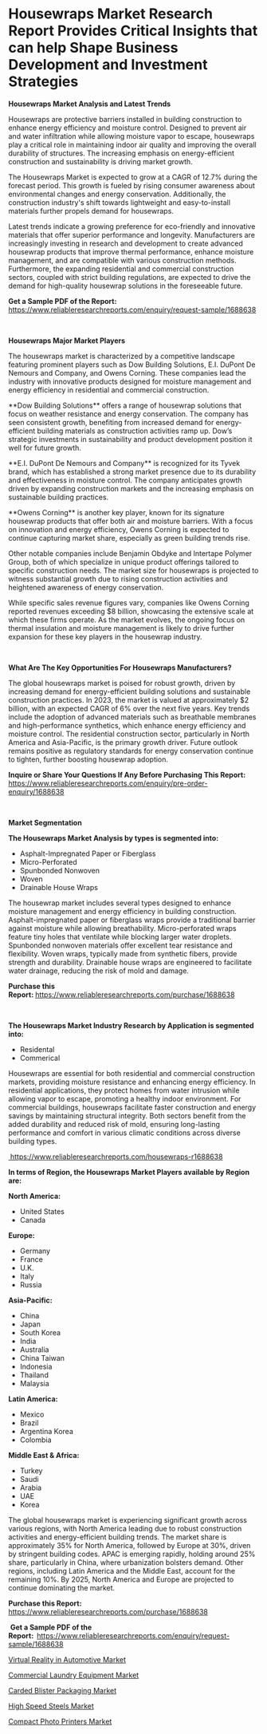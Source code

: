 <p><h1>Housewraps Market Research Report Provides Critical Insights that can help Shape Business Development and Investment Strategies</h1></p><p><strong>Housewraps Market Analysis and Latest Trends</strong></p>
<p><p>Housewraps are protective barriers installed in building construction to enhance energy efficiency and moisture control. Designed to prevent air and water infiltration while allowing moisture vapor to escape, housewraps play a critical role in maintaining indoor air quality and improving the overall durability of structures. The increasing emphasis on energy-efficient construction and sustainability is driving market growth.</p><p>The Housewraps Market is expected to grow at a CAGR of 12.7% during the forecast period. This growth is fueled by rising consumer awareness about environmental changes and energy conservation. Additionally, the construction industry's shift towards lightweight and easy-to-install materials further propels demand for housewraps. </p><p>Latest trends indicate a growing preference for eco-friendly and innovative materials that offer superior performance and longevity. Manufacturers are increasingly investing in research and development to create advanced housewrap products that improve thermal performance, enhance moisture management, and are compatible with various construction methods. Furthermore, the expanding residential and commercial construction sectors, coupled with strict building regulations, are expected to drive the demand for high-quality housewrap solutions in the foreseeable future.</p></p>
<p><strong>Get a Sample PDF of the Report:&nbsp;</strong> <a href="https://www.reliableresearchreports.com/enquiry/request-sample/1688638?utm_campaign=9&utm_medium=2&utm_source=Github&utm_content=ia&utm_term=17102024&utm_id=housewraps">https://www.reliableresearchreports.com/enquiry/request-sample/1688638</a></p>
<p>&nbsp;</p>
<p><strong>Housewraps Major Market Players</strong></p>
<p><p>The housewraps market is characterized by a competitive landscape featuring prominent players such as Dow Building Solutions, E.I. DuPont De Nemours and Company, and Owens Corning. These companies lead the industry with innovative products designed for moisture management and energy efficiency in residential and commercial construction.</p><p>**Dow Building Solutions** offers a range of housewrap solutions that focus on weather resistance and energy conservation. The company has seen consistent growth, benefiting from increased demand for energy-efficient building materials as construction activities ramp up. Dow’s strategic investments in sustainability and product development position it well for future growth.</p><p>**E.I. DuPont De Nemours and Company** is recognized for its Tyvek brand, which has established a strong market presence due to its durability and effectiveness in moisture control. The company anticipates growth driven by expanding construction markets and the increasing emphasis on sustainable building practices.</p><p>**Owens Corning** is another key player, known for its signature housewrap products that offer both air and moisture barriers. With a focus on innovation and energy efficiency, Owens Corning is expected to continue capturing market share, especially as green building trends rise.</p><p>Other notable companies include Benjamin Obdyke and Intertape Polymer Group, both of which specialize in unique product offerings tailored to specific construction needs. The market size for housewraps is projected to witness substantial growth due to rising construction activities and heightened awareness of energy conservation.</p><p>While specific sales revenue figures vary, companies like Owens Corning reported revenues exceeding $8 billion, showcasing the extensive scale at which these firms operate. As the market evolves, the ongoing focus on thermal insulation and moisture management is likely to drive further expansion for these key players in the housewrap industry.</p></p>
<p>&nbsp;</p>
<p><strong>What Are The Key Opportunities For Housewraps Manufacturers?</strong></p>
<p><p>The global housewraps market is poised for robust growth, driven by increasing demand for energy-efficient building solutions and sustainable construction practices. In 2023, the market is valued at approximately $2 billion, with an expected CAGR of 6% over the next five years. Key trends include the adoption of advanced materials such as breathable membranes and high-performance synthetics, which enhance energy efficiency and moisture control. The residential construction sector, particularly in North America and Asia-Pacific, is the primary growth driver. Future outlook remains positive as regulatory standards for energy conservation continue to tighten, further boosting housewrap adoption.</p></p>
<p><strong>Inquire or Share Your Questions If Any Before Purchasing This Report:</strong> <a href="https://www.reliableresearchreports.com/enquiry/pre-order-enquiry/1688638?utm_campaign=9&utm_medium=2&utm_source=Github&utm_content=ia&utm_term=17102024&utm_id=housewraps">https://www.reliableresearchreports.com/enquiry/pre-order-enquiry/1688638</a></p>
<p>&nbsp;</p>
<p><strong>Market Segmentation</strong></p>
<p><strong>The Housewraps Market Analysis by types is segmented into:</strong></p>
<p><ul><li>Asphalt-Impregnated Paper or Fiberglass</li><li>Micro-Perforated</li><li>Spunbonded Nonwoven</li><li>Woven</li><li>Drainable House Wraps</li></ul></p>
<p><p>The housewrap market includes several types designed to enhance moisture management and energy efficiency in building construction. Asphalt-impregnated paper or fiberglass wraps provide a traditional barrier against moisture while allowing breathability. Micro-perforated wraps feature tiny holes that ventilate while blocking larger water droplets. Spunbonded nonwoven materials offer excellent tear resistance and flexibility. Woven wraps, typically made from synthetic fibers, provide strength and durability. Drainable house wraps are engineered to facilitate water drainage, reducing the risk of mold and damage.</p></p>
<p><strong>Purchase this Report:&nbsp;</strong><a href="https://www.reliableresearchreports.com/purchase/1688638?utm_campaign=9&utm_medium=2&utm_source=Github&utm_content=ia&utm_term=17102024&utm_id=housewraps">https://www.reliableresearchreports.com/purchase/1688638</a></p>
<p>&nbsp;</p>
<p><strong>The Housewraps Market Industry Research by Application is segmented into:</strong></p>
<p><ul><li>Residental</li><li>Commerical</li></ul></p>
<p><p>Housewraps are essential for both residential and commercial construction markets, providing moisture resistance and enhancing energy efficiency. In residential applications, they protect homes from water intrusion while allowing vapor to escape, promoting a healthy indoor environment. For commercial buildings, housewraps facilitate faster construction and energy savings by maintaining structural integrity. Both sectors benefit from the added durability and reduced risk of mold, ensuring long-lasting performance and comfort in various climatic conditions across diverse building types.</p></p>
<p><a href="https://www.reliableresearchreports.com/housewraps-r1688638?utm_campaign=9&utm_medium=2&utm_source=Github&utm_content=ia&utm_term=17102024&utm_id=housewraps">&nbsp;https://www.reliableresearchreports.com/housewraps-r1688638</a></p>
<p><strong>In terms of Region, the Housewraps Market Players available by Region are:</strong></p>
<p>
    <p> <strong> North America: </strong>
        <ul>
            <li>United States</li>
            <li>Canada</li>
        </ul>
        </p> 
    <p> <strong> Europe: </strong>
        <ul>
            <li>Germany</li>
            <li>France</li>
            <li>U.K.</li>
            <li>Italy</li>
            <li>Russia</li>
        </ul>
        </p> 
    <p> <strong> Asia-Pacific: </strong>
        <ul>
            <li>China</li>
            <li>Japan</li>
            <li>South Korea</li>
            <li>India</li>
            <li>Australia</li>
            <li>China Taiwan</li>
            <li>Indonesia</li>
            <li>Thailand</li>
            <li>Malaysia</li>
        </ul>
        </p> 
    <p> <strong> Latin America: </strong>
        <ul>
            <li>Mexico</li>
            <li>Brazil</li>
            <li>Argentina Korea</li>
            <li>Colombia</li>
        </ul>
        </p> 
    <p> <strong> Middle East & Africa: </strong>
        <ul>
            <li>Turkey</li>
            <li>Saudi</li>
            <li>Arabia</li>
            <li>UAE</li>
            <li>Korea</li>
        </ul>
    </p>
    </p>
<p><p>The global housewraps market is experiencing significant growth across various regions, with North America leading due to robust construction activities and energy-efficient building trends. The market share is approximately 35% for North America, followed by Europe at 30%, driven by stringent building codes. APAC is emerging rapidly, holding around 25% share, particularly in China, where urbanization bolsters demand. Other regions, including Latin America and the Middle East, account for the remaining 10%. By 2025, North America and Europe are projected to continue dominating the market.</p></p>
<p><strong>Purchase this Report: </strong><a href="https://www.reliableresearchreports.com/purchase/1688638?utm_campaign=9&utm_medium=2&utm_source=Github&utm_content=ia&utm_term=17102024&utm_id=housewraps">https://www.reliableresearchreports.com/purchase/1688638</a></p>
<p>&nbsp;<strong>Get a Sample PDF of the Report:&nbsp;&nbsp;</strong><a href="https://www.reliableresearchreports.com/enquiry/request-sample/1688638?utm_campaign=9&utm_medium=2&utm_source=Github&utm_content=ia&utm_term=17102024&utm_id=housewraps">https://www.reliableresearchreports.com/enquiry/request-sample/1688638</a></p>
<p><strong></strong></p>
<p><p><a href="https://www.linkedin.com/pulse/virtual-reality-automotive-market-trends-growth-outlook-2024-vqiie?utm_campaign=9&utm_medium=2&utm_source=Github&utm_content=ia&utm_term=17102024&utm_id=housewraps">Virtual Reality in Automotive Market</a></p><p><a href="https://issuu.com/reportprime-2/docs/commercial-laundry-equipment-market_fe2d6bfa03875f?utm_campaign=9&utm_medium=2&utm_source=Github&utm_content=ia&utm_term=17102024&utm_id=housewraps">Commercial Laundry Equipment Market</a></p><p><a href="https://github.com/DRIVERKAPAUL/Market-Research-Report-List-1/blob/main/carded-blister-packaging-market.md?utm_campaign=9&utm_medium=2&utm_source=Github&utm_content=ia&utm_term=17102024&utm_id=housewraps">Carded Blister Packaging Market</a></p><p><a href="https://www.linkedin.com/pulse/high-speed-steels-market-dynamics-application-types-wtubc?utm_campaign=9&utm_medium=2&utm_source=Github&utm_content=ia&utm_term=17102024&utm_id=housewraps">High Speed Steels Market</a></p><p><a href="https://issuu.com/reportprime-2/docs/compact-photo-printers-market-size-_7abb1f76dacd85?utm_campaign=9&utm_medium=2&utm_source=Github&utm_content=ia&utm_term=17102024&utm_id=housewraps">Compact Photo Printers Market</a></p></p>